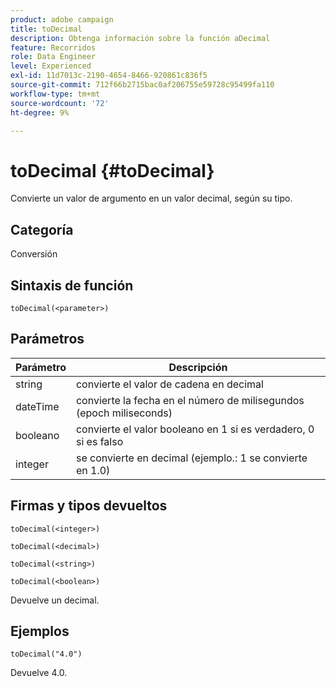 ```yaml
---
product: adobe campaign
title: toDecimal
description: Obtenga información sobre la función aDecimal
feature: Recorridos
role: Data Engineer
level: Experienced
exl-id: 11d7013c-2190-4654-8466-920861c836f5
source-git-commit: 712f66b2715bac0af206755e59728c95499fa110
workflow-type: tm+mt
source-wordcount: '72'
ht-degree: 9%

---
```


# toDecimal {#toDecimal}

Convierte un valor de argumento en un valor decimal, según su tipo.

## Categoría

Conversión

## Sintaxis de función

`toDecimal(<parameter>)`

## Parámetros

| Parámetro | Descripción |
|--- |--- |
| string | convierte el valor de cadena en decimal |
| dateTime | convierte la fecha en el número de milisegundos (epoch miliseconds) |
| booleano | convierte el valor booleano en 1 si es verdadero, 0 si es falso |
| integer | se convierte en decimal (ejemplo.: 1 se convierte en 1.0) |

## Firmas y tipos devueltos

`toDecimal(<integer>)`

`toDecimal(<decimal>)`

`toDecimal(<string>)`

`toDecimal(<boolean>)`

Devuelve un decimal.

## Ejemplos

`toDecimal("4.0")`

Devuelve 4.0.
